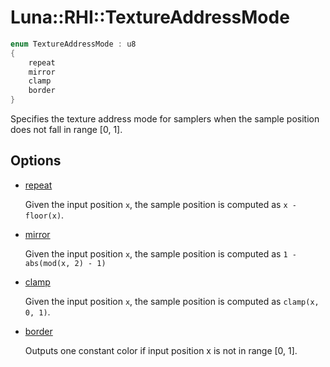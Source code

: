 # Luna::RHI::TextureAddressMode

```c++
enum TextureAddressMode : u8
{
    repeat
    mirror
    clamp
    border
}
```

Specifies the texture address mode for samplers when the sample position does not fall in range [0, 1]. 

## Options
* [repeat](group___r_h_i_1ggaf6eef5ace6d21fcf0d846e6950ed179da32cf6da134a8b268cf4ab6b79a9a5ad9.md)

    Given the input position `x`, the sample position is computed as `x - floor(x)`. 

* [mirror](group___r_h_i_1ggaf6eef5ace6d21fcf0d846e6950ed179dafbe322a89bc0ba531c3f0050e3935f28.md)

    Given the input position `x`, the sample position is computed as `1 - abs(mod(x, 2) - 1)`

* [clamp](group___r_h_i_1ggaf6eef5ace6d21fcf0d846e6950ed179daa597a055c00d084069e4bb23dc789ac9.md)

    Given the input position `x`, the sample position is computed as `clamp(x, 0, 1)`. 

* [border](group___r_h_i_1ggaf6eef5ace6d21fcf0d846e6950ed179da2de42fbb00305f8282310f1b3e10ce9a.md)

    Outputs one constant color if input position x is not in range [0, 1]. 

